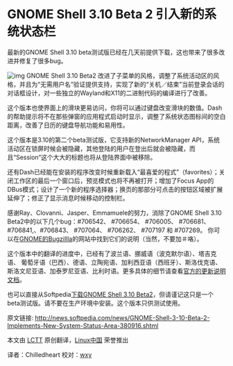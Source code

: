 GNOME Shell 3.10 Beta 2 引入新的系统状态栏
=========================================================
最新的GNOME Shell 3.10 beta测试版已经在几天前提供下载，这也带来了很多改进并修复了很多bug。

![img](http://i1-news.softpedia-static.com/images/news2/GNOME-Shell-3-10-Beta-2-Implements-New-System-Status-Area-380916-2.png)
GNOME Shell 3.10 Beta2 改进了子菜单的风格，调整了系统活动区的风格，并且为“无需用户名”验证提供支持，实现了新的“关机／结束”当前登录会话的对话框设计，对一些独立的Wayland和X11的二进制代码的编译进行了改善。

这个版本也使界面上的滑块更易访问，你将可以通过键盘改变滑块的数值。Dash的帮助提示将不在那些弹窗的应用程式启动时显示，调整了系统状态图标间的空白距离，改善了日历的键盘导航功能和易用性。

这个版本是3.10的第二个beta测试版，它支持新的NetworkManager API，系统活动区在锁屏时候会被隐藏，其他登陆的用户在登出后就会被隐藏，而且“Session“这个大大的标题也将从登陆界面中被移除。

还有Dash已经能在安装的程序改变时候重新载入“最喜爱的程式”（favorites）；关闭工作区的最后一个窗口后，预览模式也将不再被打开；增加了Focus App的DBus模式；设计了一个新的程序选择器；换页的那部分可点击的按钮区域被扩展延伸了；修正了显示消息时候移动的控制栏。

感谢Ray、Clovanni、Jasper、Emmamuele的努力，消除了GNOME Shell 3.10 Beta2中的以下几个bug：#706542、 #706654、 #706005、 #706681、 #706841,、#706843、 #707064、 #706262、 #707197 和 #707269。 你可以在[GNOME的Bugzillla][1]的网站中找到它们的说明（当然，不要加＃咯）。

这个版本中的翻译的进度中，已经有了波兰语、挪威语（波克默尔语）、塔吉克语、 葡萄牙语（巴西）、德语、立陶宛语、加利西亚语（西班牙）、斯洛伐克语、斯洛文尼亚语、加泰罗尼亚语、比利时语。更多具体的细节请查看[官方的更新说明文档][2]。

也可以直接从Softpedia[下载GNOME Shell 3.10 Beta2][3]，但请谨记这只是一个beta测试版。请不要在生产环境中安装。这个版本只供测试使用。


原文链接: http://news.softpedia.com/news/GNOME-Shell-3-10-Beta-2-Implements-New-System-Status-Area-380916.shtml

本文由 [LCTT][] 原创翻译，[Linux中国][] 荣誉推出

译者：Chilledheart 校对：[wxy][]


[LCTT]:https://github.com/LCTT/TranslateProject
[Linux中国]:http://linux.cn/portal.php
[译者ID]:http://linux.cn/space/译者ID
[wxy]:http://linux.cn/space/wxy

[1]:https://bugzilla.gnome.org/
[2]:http://ftp.acc.umu.se/pub/GNOME/sources/gnome-shell/3.9/gnome-shell-3.9.91.news
[3]:http://linux.softpedia.com/get/Desktop-Environment/Gnome/GNOME-Shell-49962.shtml
